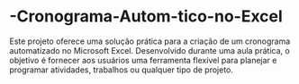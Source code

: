 # -Cronograma-Autom-tico-no-Excel
Este projeto oferece uma solução prática para a criação de um cronograma automatizado no Microsoft Excel. Desenvolvido durante uma aula prática, o objetivo é fornecer aos usuários uma ferramenta flexível para planejar e programar atividades, trabalhos ou qualquer tipo de projeto.
